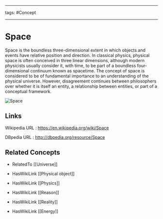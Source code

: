 




---

tags: #Concept

---
# Space


Space is the boundless three-dimensional extent in which objects and events have relative position and direction. In classical physics, physical space is often conceived in three linear dimensions, although modern physicists usually consider it, with time, to be part of a boundless four-dimensional continuum known as spacetime. The concept of space is considered to be of fundamental importance to an understanding of the physical universe. However, disagreement continues between philosophers over whether it is itself an entity, a relationship between entities, or part of a conceptual framework.

![Space](http://commons.wikimedia.org/wiki/Special:FilePath/3D_coordinate_system.svg?width=300)


## Links


Wikipedia URL : https://en.wikipedia.org/wiki/Space

DBpedia URL : http://dbpedia.org/resource/Space


## Related Concepts


- RelatedTo [[Universe]]

- HasWikiLink [[Physical object]]

- HasWikiLink [[Physics]]

- HasWikiLink [[Reason]]

- HasWikiLink [[Reality]]

- HasWikiLink [[Energy]]